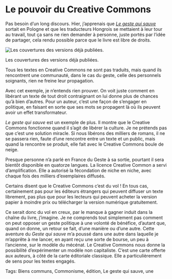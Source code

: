 # Le pouvoir du Creative Commons

Pas besoin d’un long discours. Hier, j’apprenais que [*Le geste qui sauve*](http://tcrouzet.com/le-geste-qui-sauve/) sortait en Pologne et que les traducteurs Hongrois se mettaient à leur tour au travail, tout ça sans ne rien demander à personne, juste portés par l’idée de partager, cela rendu possible parce que le livre est libre de droits.

![Les couvertures des versions déjà publiées.](http://tcrouzet.comhttps://tcrouzet.com/images_tc/2015/11/planche-small.jpg)

Les couvertures des versions déjà publiées.

Tous les textes en Creative Commons ne sont pas traduits, mais quand ils rencontrent une communauté, dans le cas du geste, celle des personnels soignants, rien ne freine leur propagation.

Avec cet exemple, je n’entends rien prouver. On voit juste comment en libérant un texte de tout droit contraignant on lui donne plus de chances qu’à bien d’autres. Pour un auteur, c’est une façon de s’engager en politique, en faisant en sorte que ses mots se propagent là où ils peuvent avoir un effet transformateur.

*Le geste qui sauve* est un exemple de plus. Il montre que le Creative Commons fonctionne quand il s’agit de libérer la culture. Je ne prétends pas que c’est une solution miracle. Si nous libérons des milliers de romans, il ne se passera rien, faute d’une rencontre entre un texte et un public, mais quand la rencontre se produit, elle fait avec le Creative Commons boule de neige.

Presque personne n’a parlé en France du Geste à sa sortie, pourtant il sera bientôt disponible en quatorze langues. La licence Creative Common a servi d’amplification. Elle a autorisé la fécondation de niche en niche, avec chaque fois des milliers d’exemplaires diffusés.

Certains disent que le Creative Commons c’est du vol ! En tous cas, certainement pas pour les éditeurs étrangers qui peuvent diffuser un texte librement, pas plus que pour les lecteurs qui peuvent acheter la version papier à moindre prix ou télécharger la version numérique gratuitement.

Ce serait donc du vol en creux, par le manque à gagner induit dans la chaîne du livre, j’imagine. Je ne comprends tout simplement pas comment on peut opposer un geste politique à une volonté de bénéfice, d’autant que, quand on donne, un retour se fait, d’une manière ou d’une autre. Cette aventure du *Geste qui sauve* m’a poussé dans une autre dans laquelle je m’apprête à me lancer, en ayant reçu une sorte de bourse, un peu à l’ancienne, sur le modèle du mécénat. Le Creative Commons nous donne la possibilité d’expérimenter un modèle non capitaliste. C’est une carte offerte aux auteurs, à côté de la carte éditoriale classique. Elle a particulièrement de sens pour les textes engagés.

Tags: Biens communs, Commonisme, édition, Le geste qui sauve, une
